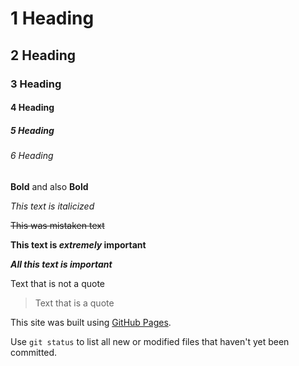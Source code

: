 # 1 Heading
## 2 Heading
### 3 Heading
#### 4 Heading
##### 5 Heading
###### 6 Heading

 __Bold__ and also **Bold**

*This text is italicized*

~~This was mistaken text~~

**This text is _extremely_ important**

***All this text is important***

Text that is not a quote

> Text that is a quote

This site was built using [GitHub Pages](https://pages.github.com/).

Use `git status` to list all new or modified files that haven't yet been committed.